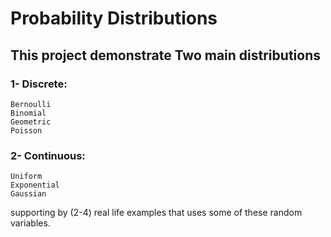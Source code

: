 # Probability Distributions
## This project demonstrate Two main distributions
### 1- Discrete: 
	Bernoulli
	Binomial
	Geometric
	Poisson
	
### 2- Continuous:
	Uniform
	Exponential
	Gaussian

supporting by (2-4) real life examples that uses some of these random variables.